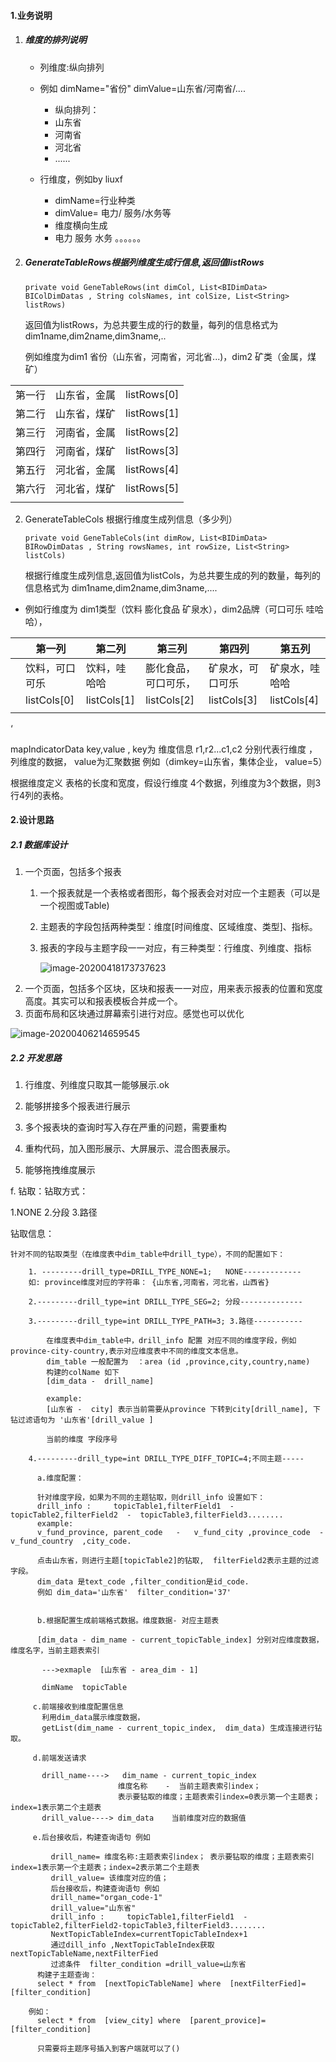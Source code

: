 #### 1.业务说明


1. ##### 维度的排列说明

    * 列维度:纵向排列    
    * 例如 dimName="省份" dimValue=山东省/河南省/....
        + 纵向排列：    
        + 山东省
        + 河南省
        + 河北省
        + ......

     * 行维度，例如by liuxf
         * dimName=行业种类
         * dimValue= 电力/ 服务/水务等
         * 维度横向生成
         * 电力 服务   水务   。。。。。。

2. ##### GenerateTableRows根据列维度生成行信息,返回值listRows<String>

   ```
   private void GeneTableRows(int dimCol, List<BIDimData> BIColDimDatas , String colsNames, int colSize, List<String> listRows)
   ```

   返回值为listRows，为总共要生成的行的数量，每列的信息格式为  dim1name,dim2name,dim3name,..

   例如维度为dim1 省份（山东省，河南省，河北省...)，dim2 矿类（金属，煤矿）

|        |              |                     |
| ------ | ------------ | ------------------- |
| 第一行 | 山东省，金属 | listRows<String>[0] |
| 第二行 | 山东省，煤矿 | listRows<String>[1] |
| 第三行 | 河南省，金属 | listRows<String>[2] |
| 第四行 | 河南省，煤矿 | listRows<String>[3] |
| 第五行 | 河北省，金属 | listRows<String>[4] |
| 第六行 | 河北省，煤矿 | listRows<String>[5] |
|        |              |                     |



2. GenerateTableCols 根据行维度生成列信息（多少列）

   ```
   private void GeneTableCols(int dimRow, List<BIDimData> BIRowDimDatas , String rowsNames, int rowSize, List<String> listCols)
   ```

   根据行维度生成列信息,返回值为listCols，为总共要生成的列的数量，每列的信息格式为  dim1name,dim2name,dim3name,....

* 例如行维度为 dim1类型（饮料 膨化食品 矿泉水），dim2品牌（可口可乐 哇哈哈），

|      | 第一列         | 第二列       | 第三列               | 第四列           | 第五列         |
| ---- | -------------- | ------------ | -------------------- | ---------------- | -------------- |
|      | 饮料，可口可乐 | 饮料，哇哈哈 | 膨化食品，可口可乐， | 矿泉水，可口可乐 | 矿泉水，哇哈哈 |
|      | listCols[0]    | listCols[1]  | listCols[2]          | listCols[3]      | listCols[4]    |
|      |                |              |                      |                  |                |

‘

mapIndicatorData   key,value ,
key为 维度信息   r1,r2...c1,c2   分别代表行维度 ，列维度的数据，
value为汇聚数据
例如（dimkey=山东省，集体企业，  value=5）


根据维度定义 表格的长度和宽度，假设行维度 4个数据，列维度为3个数据，则3行4列的表格。

#### 2.设计思路

##### 2.1 数据库设计

1. 一个页面，包括多个报表
   1. 一个报表就是一个表格或者图形，每个报表会对对应一个主题表（可以是一个视图或Table)
   
   2. 主题表的字段包括两种类型：维度[时间维度、区域维度、类型]、指标。
   
   3. 报表的字段与主题字段一一对应，有三种类型：行维度、列维度、指标
   
      ![image-20200418173737623](img/image-20200418173737623.png)
2. 一个页面，包括多个区块，区块和报表一一对应，用来表示报表的位置和宽度高度。其实可以和报表模板合并成一个。
3. 页面布局和区块通过屏幕索引进行对应。感觉也可以优化



![image-20200406214659545](img/image-20200406214659545.png)

##### 2.2 开发思路

1. 行维度、列维度只取其一能够展示.ok

1. 能够拼接多个报表进行展示
2. 多个报表块的查询时写入存在严重的问题，需要重构
3. 重构代码，加入图形展示、大屏展示、混合图表展示。
4. 能够拖拽维度展示

f. 钻取：钻取方式：

1.NONE
2.分段
3.路径

钻取信息：

	针对不同的钻取类型（在维度表中dim_table中drill_type），不同的配置如下：
	
	    1. ---------drill_type=DRILL_TYPE_NONE=1;   NONE-------------
		如: province维度对应的字符串： {山东省,河南省，河北省，山西省}
	
		2.---------drill_type=int DRILL_TYPE_SEG=2; 分段--------------
	
		3.---------drill_type=int DRILL_TYPE_PATH=3; 3.路径-----------
	
			在维度表中dim_table中，drill_info 配置 对应不同的维度字段，例如 province-city-country,表示对应维度表中不同的维度文本信息。
			dim_table 一般配置为  ：area (id ,province,city,country,name)
			构建的colName 如下
			[dim_data -  drill_name]
	
			example:
			[山东省 -  city] 表示当前需要从province 下转到city[drill_name], 下钻过滤语句为 '山东省'[drill_value ]
	
			当前的维度 字段序号
	
		4.---------drill_type=int DRILL_TYPE_DIFF_TOPIC=4;不同主题-----
	
		  a.维度配置：
	
		  针对维度字段，如果为不同的主题钻取，则drill_info 设置如下：
		  drill_info :     topicTable1,filterField1  -  topicTable2,filterField2  -  topicTable3,filterField3........
		  example:
		  v_fund_province, parent_code   -   v_fund_city ,province_code  -  v_fund_country  ,city_code.
	
		  点击山东省，则进行主题[topicTable2]的钻取,  filterField2表示主题的过滤字段。
		  dim_data 是text_code ,filter_condition是id_code.
		  例如 dim_data='山东省'  filter_condition='37'


		  b.根据配置生成前端格式数据。维度数据- 对应主题表
	
		  [dim_data - dim_name - current_topicTable_index] 分别对应维度数据，维度名字，当前主题表索引
	
		   --->exmaple  [山东省 - area_dim - 1]
	
		   dimName  topicTable
	
		 c.前端接收到维度配置信息
		   利用dim_data展示维度数据，
		   getList(dim_name - current_topic_index,  dim_data) 生成连接进行钻取。
	
		 d.前端发送请求
	
		   drill_name---->   dim_name - current_topic_index
		   					维度名称    -  当前主题表索引index；
		   					表示要钻取的维度；主题表索引index=0表示第一个主题表；index=1表示第二个主题表
		   drill_value----> dim_data    当前维度对应的数据值
	
	     e.后台接收后，构建查询语句 例如
	     
	 		 drill_name= 维度名称:主题表索引index； 表示要钻取的维度；主题表索引index=1表示第一个主题表；index=2表示第二个主题表
			 drill_value= 该维度对应的值；						 
			 后台接收后，构建查询语句 例如
			 drill_name="organ_code-1"
			 drill_value="山东省"			
		     drill_info :     topicTable1,filterField1  -  topicTable2,filterField2-topicTable3,filterField3........
			 NextTopicTableIndex=currentTopicTableIndex+1
			 通过dill_info ,NextTopicTableIndex获取  nextTopicTableName,nextFilterFied
			 过滤条件  filter_condition =drill_value=山东省
		  构建子主题查询：
		  select * from  [nextTopicTableName] where  [nextFilterFied]=[filter_condition]
	
		例如：
		  select * from  [view_city] where  [parent_provice]=[filter_condition]
	
		  只需要将主题序号插入到客户端就可以了()


